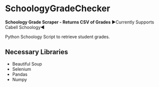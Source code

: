 # SchoologyGradeChecker
**Schoology Grade Scraper - Returns CSV of Grades**
▶️Currently Supports Cabell Schoology◀️

Python Schoology Script to retrieve student grades.

## Necessary Libraries
- Beautiful Soup
- Selenium
- Pandas
- Numpy

